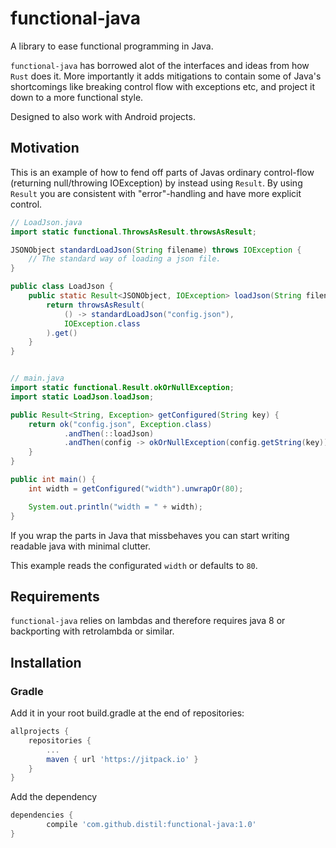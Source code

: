 # functional-java
A library to ease functional programming in Java.

`functional-java` has borrowed alot of the interfaces and ideas from how `Rust` does it.
More importantly it adds mitigations to contain some of Java's shortcomings like breaking control flow with exceptions etc, and project it down to a more functional style.

Designed to also work with Android projects.

## Motivation
This is an example of how to fend off parts of Javas ordinary control-flow (returning null/throwing IOException) by instead using `Result`.
By using `Result` you are consistent with "error"-handling and have more explicit control.

```java
// LoadJson.java
import static functional.ThrowsAsResult.throwsAsResult;

JSONObject standardLoadJson(String filename) throws IOException {
    // The standard way of loading a json file.
}

public class LoadJson {
    public static Result<JSONObject, IOException> loadJson(String filename) {
        return throwsAsResult(
            () -> standardLoadJson("config.json"),
            IOException.class
        ).get()
    }
}


// main.java
import static functional.Result.okOrNullException;
import static LoadJson.loadJson;

public Result<String, Exception> getConfigured(String key) {
    return ok("config.json", Exception.class)
            .andThen(::loadJson)
            .andThen(config -> okOrNullException(config.getString(key)));
    }
}

public int main() {
    int width = getConfigured("width").unwrapOr(80);

    System.out.println("width = " + width);
}
```
If you wrap the parts in Java that missbehaves you can start writing readable java with minimal clutter.

This example reads the configurated `width` or defaults to `80`.

## Requirements
`functional-java` relies on lambdas and therefore requires java 8 or backporting with retrolambda or similar.

## Installation
### Gradle
Add it in your root build.gradle at the end of repositories:
```gradle
allprojects {
    repositories {
        ...
        maven { url 'https://jitpack.io' }
    }
}
```
Add the dependency
```gradle
dependencies {
        compile 'com.github.distil:functional-java:1.0'
}
```
